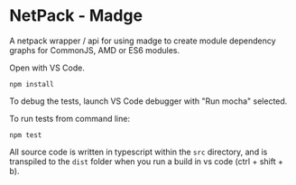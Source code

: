 # NetPack - Madge
A netpack wrapper / api for using madge to create module dependency graphs for CommonJS, AMD or ES6 modules.

Open with VS Code.

```
npm install
```

To debug the tests, launch VS Code debugger with "Run mocha" selected.

To run tests from command line:

```
npm test
```

All source code is written in typescript within the `src` directory, and is transpiled to the `dist` folder
when you run a build in vs code (ctrl + shift + b).